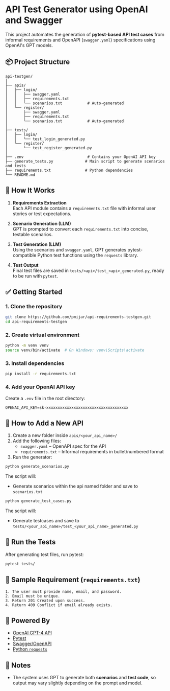 
# API Test Generator using OpenAI and Swagger

This project automates the generation of **pytest-based API test cases** from informal requirements and OpenAPI (`swagger.yaml`) specifications using OpenAI's GPT models.

## 📦 Project Structure

```
api-testgen/
│
├── apis/
│   ├── login/
│   │   ├── swagger.yaml
│   │   ├── requirements.txt
│   │   └── scenarios.txt           # Auto-generated
│   └── register/
│       ├── swagger.yaml
│       ├── requirements.txt
│       └── scenarios.txt           # Auto-generated
│
├── tests/
│   ├── login/
│   │   └── test_login_generated.py
│   └── register/
│       └── test_register_generated.py
│
├── .env                            # Contains your OpenAI API key
├── generate_tests.py              # Main script to generate scenarios and tests
├── requirements.txt               # Python dependencies
└── README.md
```

## 🚀 How It Works

1. **Requirements Extraction**  
   Each API module contains a `requirements.txt` file with informal user stories or test expectations.

2. **Scenario Generation (LLM)**  
   GPT is prompted to convert each `requirements.txt` into concise, testable scenarios.

3. **Test Generation (LLM)**  
   Using the scenarios and `swagger.yaml`, GPT generates pytest-compatible Python test functions using the `requests` library.

4. **Test Output**  
   Final test files are saved in `tests/<api>/test_<api>_generated.py`, ready to be run with `pytest`.

## ✅ Getting Started

### 1. Clone the repository

```bash
git clone https://github.com/pmijar/api-requirements-testgen.git
cd api-requirements-testgen
```

### 2. Create virtual environment

```bash
python -m venv venv
source venv/bin/activate  # On Windows: venv\Scripts\activate
```

### 3. Install dependencies

```bash
pip install -r requirements.txt
```

### 4. Add your OpenAI API key

Create a `.env` file in the root directory:

```
OPENAI_API_KEY=sk-xxxxxxxxxxxxxxxxxxxxxxxxxxxxxxxxxxxx
```

## 📝 How to Add a New API

1. Create a new folder inside `apis/<your_api_name>/`
2. Add the following files:
   - `swagger.yaml` – OpenAPI spec for the API
   - `requirements.txt` – Informal requirements in bullet/numbered format
3. Run the generator:

```bash
python generate_scenarios.py
```

The script will:
- Generate scenarios within the api named folder and save to `scenarios.txt`

```bash
python generate_test_cases.py
```

The script will:
- Generate testcases and save to `tests/<your_api_name>/test_<your_api_name>_generated.py`


## 🧪 Run the Tests

After generating test files, run pytest:

```bash
pytest tests/
```

## 📄 Sample Requirement (`requirements.txt`)

```
1. The user must provide name, email, and password.
2. Email must be unique.
3. Return 201 Created upon success.
4. Return 409 Conflict if email already exists.
```

## 🤖 Powered By

- [OpenAI GPT-4 API](https://platform.openai.com/docs)
- [Pytest](https://docs.pytest.org/)
- [Swagger/OpenAPI](https://swagger.io/specification/)
- [Python `requests`](https://docs.python-requests.org/)

## 📌 Notes

- The system uses GPT to generate both **scenarios** and **test code**, so output may vary slightly depending on the prompt and model.



